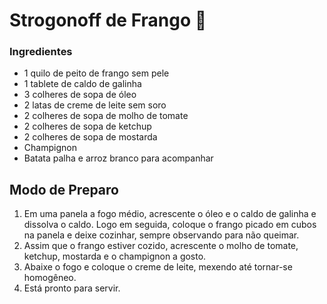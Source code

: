 # Strogonoff de Frango :chicken:

### Ingredientes

* 1 quilo de peito de frango sem pele
* 1 tablete de caldo de galinha
* 3 colheres de sopa de óleo
* 2 latas de creme de leite sem soro
* 2 colheres de sopa de molho de tomate
* 2 colheres de sopa de ketchup
* 2 colheres de sopa de mostarda
* Champignon
* Batata palha e arroz branco para acompanhar

## Modo de Preparo

1. Em uma panela a fogo médio, acrescente o óleo e o caldo de galinha e dissolva o caldo. Logo em seguida, coloque o frango picado em cubos na panela e deixe cozinhar, sempre observando para não queimar.
2. Assim que o frango estiver cozido, acrescente o molho de tomate, ketchup, mostarda e o champignon a gosto.
3. Abaixe o fogo e coloque o creme de leite, mexendo até tornar-se homogêneo.
4. Está pronto para servir.

